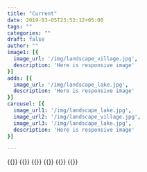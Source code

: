 ```yaml
---
title: "Current"
date: 2019-03-05T23:52:12+05:00
tags: ""
categories: ""
draft: false
author: ""
image1: [{
  image_url: '/img/landscape_village.jpg',
  description: 'Here is responsive image'
}]
adds: [{
  image_url: '/img/landscape_lake.jpg',
  description: 'Here is responsive image'
}]
carousel: [{
  image_url1: '/img/landscape_lake.jpg',
  image_url2: '/img/landscape_village.jpg',
  image_url3: '/img/landscape_lake.jpg',
  description: 'Here is responsive image'
}]

---
```

{{<social-sharing>}}
{{<image>}}
{{<adds>}}
{{<carousel>}}
{{<trends>}}
{{<related-list>}}

